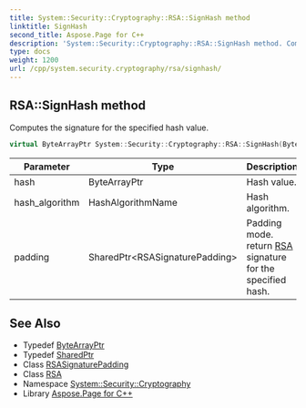 ```yaml
---
title: System::Security::Cryptography::RSA::SignHash method
linktitle: SignHash
second_title: Aspose.Page for C++
description: 'System::Security::Cryptography::RSA::SignHash method. Computes the signature for the specified hash value in C++.'
type: docs
weight: 1200
url: /cpp/system.security.cryptography/rsa/signhash/
---
```

## RSA::SignHash method


Computes the signature for the specified hash value.

```cpp
virtual ByteArrayPtr System::Security::Cryptography::RSA::SignHash(ByteArrayPtr hash, HashAlgorithmName hash_algorithm, SharedPtr<RSASignaturePadding> padding)
```


| Parameter | Type | Description |
| --- | --- | --- |
| hash | ByteArrayPtr | Hash value. |
| hash_algorithm | HashAlgorithmName | Hash algorithm. |
| padding | SharedPtr\<RSASignaturePadding\> | Padding mode. return [RSA](../) signature for the specified hash. |

## See Also

* Typedef [ByteArrayPtr](../../../system/bytearrayptr/)
* Typedef [SharedPtr](../../../system/sharedptr/)
* Class [RSASignaturePadding](../../rsasignaturepadding/)
* Class [RSA](../)
* Namespace [System::Security::Cryptography](../../)
* Library [Aspose.Page for C++](../../../)
